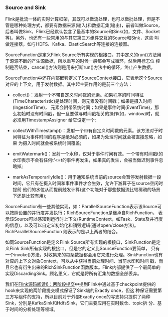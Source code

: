 ### Source and Sink

Flink是批流一体的实时计算框架，其既可以做流处理，也可以做批处理，但是不管是哪种处理方式，都要有数据来源(输入)和数据汇集(输出)，前者叫做Source，
后者叫做Sink，Flink已经默认包含了最基本的Source和Sink(如，文件、Socket等)。另外，也还有一些常用的与其它第三方组件交互的Source和Sink，这些
叫做连接器，如与HDFS、Kafka、ElasticSearch等连接的连接器。

SourceFunction是定义Flink Source所有实现的根接口，其中定义的run()方法用于源源不断的产生源数据，所以重写的时候一般都会写成循环，然后用标志位
控制是否结束，cancel()方法则是用来打断run()方法中的循环，终止产生数据。

SourceFunction中还在内部嵌套定义了SourceContext接口，它表示这个Source对应的上下文，用于发射数据。其中起主要作用的是前三个方法：
  * collect()：发射一个不带自定义时间戳的元素。如果程序的时间特征(TimeCharacteristic)是处理时间，则元素没有时间戳；如果是摄入时间(IngestionTime)，
  元素会附带系统时间；如果是事件时间(EventTime)，那么初始时没有时间戳，但一旦要做与时间戳相关的操作(如，window)时，就必须用TimestampAssigner
  给它设定一个;

  * collectWithTimestamp()：发射一个带有自定义时间戳的元素。该方法对于时间特征为事件时间的程序是绝对必须的，如果为处理时间就会被直接忽略，如果
  为摄入时间就会被系统时间覆盖;

  * emitWatermark()：发射一个水印，仅对于事件时间有效。一个带有时间戳t的水印表示不会有任何t'<=t的事件再发生，如果真的发生，会被当做迟到事件忽略掉;

  * markAsTemporarilyIdle()：用于通知系统当前的source会暂停发射数据一段时间，它只有在摄入时间和事件事件才会生效，允许下游算子在source空闲时提前
  他们的水位从而提前触发计算(这个功能对于那些数据流比较稀疏的场景下还是比较有用);

SourceFunction有一些其他实现，如：ParallelSourceFunction表示该Source可以按照设置的并行度并发执行；RichSourceFunction是继承自RichFunction，
表示该Source可以感知到运行时上下文(RuntimeContext，如Task、State及并行度的信息)，以及可以自定义初始化和销毁逻辑(通过open/close方法)。RichParallelSourceFunction
则表示的是以上两者的结合。

如同SourceFunction是定义Flink Source所有实现的根接口，SinkFunction是定义Flink Sink所有实现的根接口。但是它的定义比SourceFunction要简单，
只有一个invoke()方法，对收集来的每条数据都会用它来进行处理。SinkFunction也有对应的上下文对象Context，可以从中获得当前处理时间、当前水印和时间
戳，而且它也有衍生出来的RichSinkFunction函数版本。Flink内部提供了一个最简单的实现DiscardingSink。顾名思义，它就是将所有汇集的数据全部丢弃。

我们在[Flink源码阅读6：两阶段提交](./2pc.md)中提到Flink中通过基于checkpoint提供的hook来实现的两阶段提交模式保证了Sink端的Exactly once，但这
种保证需要第三方写组件的支持，所以目前对于外部Exactly once的写支持只提供了两种Sink，分别是KafkaSink和HdfsSink，它们主要应用在实时数仓、topic拆
分、基于时间的分析处理等领域。

